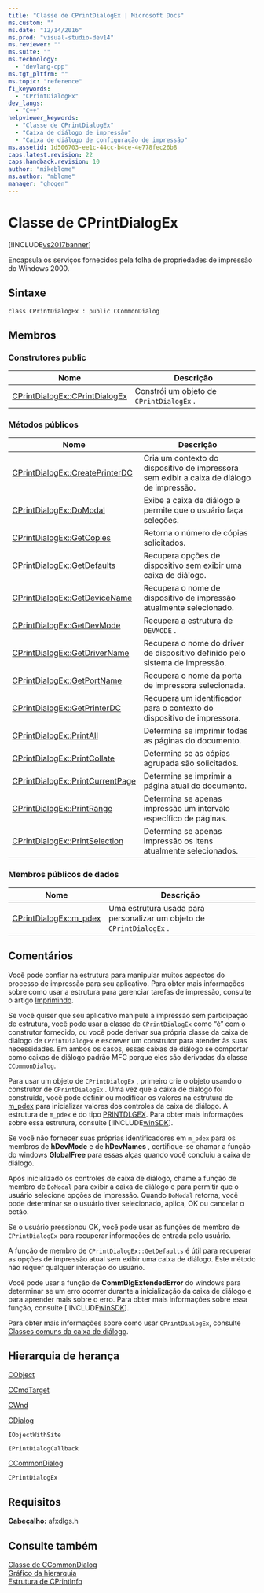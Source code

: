 ```yaml
---
title: "Classe de CPrintDialogEx | Microsoft Docs"
ms.custom: ""
ms.date: "12/14/2016"
ms.prod: "visual-studio-dev14"
ms.reviewer: ""
ms.suite: ""
ms.technology: 
  - "devlang-cpp"
ms.tgt_pltfrm: ""
ms.topic: "reference"
f1_keywords: 
  - "CPrintDialogEx"
dev_langs: 
  - "C++"
helpviewer_keywords: 
  - "Classe de CPrintDialogEx"
  - "Caixa de diálogo de impressão"
  - "Caixa de diálogo de configuração de impressão"
ms.assetid: 1d506703-ee1c-44cc-b4ce-4e778fec26b8
caps.latest.revision: 22
caps.handback.revision: 10
author: "mikeblome"
ms.author: "mblome"
manager: "ghogen"
---
```

# Classe de CPrintDialogEx
[!INCLUDE[vs2017banner](../../assembler/inline/includes/vs2017banner.md)]

Encapsula os serviços fornecidos pela folha de propriedades de impressão do Windows 2000.  
  
## Sintaxe  
  
```  
class CPrintDialogEx : public CCommonDialog  
```  
  
## Membros  
  
### Construtores public  
  
|Nome|Descrição|  
|----------|---------------|  
|[CPrintDialogEx::CPrintDialogEx](../Topic/CPrintDialogEx::CPrintDialogEx.md)|Constrói um objeto de `CPrintDialogEx` .|  
  
### Métodos públicos  
  
|Nome|Descrição|  
|----------|---------------|  
|[CPrintDialogEx::CreatePrinterDC](../Topic/CPrintDialogEx::CreatePrinterDC.md)|Cria um contexto do dispositivo de impressora sem exibir a caixa de diálogo de impressão.|  
|[CPrintDialogEx::DoModal](../Topic/CPrintDialogEx::DoModal.md)|Exibe a caixa de diálogo e permite que o usuário faça seleções.|  
|[CPrintDialogEx::GetCopies](../Topic/CPrintDialogEx::GetCopies.md)|Retorna o número de cópias solicitados.|  
|[CPrintDialogEx::GetDefaults](../Topic/CPrintDialogEx::GetDefaults.md)|Recupera opções de dispositivo sem exibir uma caixa de diálogo.|  
|[CPrintDialogEx::GetDeviceName](../Topic/CPrintDialogEx::GetDeviceName.md)|Recupera o nome de dispositivo de impressão atualmente selecionado.|  
|[CPrintDialogEx::GetDevMode](../Topic/CPrintDialogEx::GetDevMode.md)|Recupera a estrutura de `DEVMODE` .|  
|[CPrintDialogEx::GetDriverName](../Topic/CPrintDialogEx::GetDriverName.md)|Recupera o nome do driver de dispositivo definido pelo sistema de impressão.|  
|[CPrintDialogEx::GetPortName](../Topic/CPrintDialogEx::GetPortName.md)|Recupera o nome da porta de impressora selecionada.|  
|[CPrintDialogEx::GetPrinterDC](../Topic/CPrintDialogEx::GetPrinterDC.md)|Recupera um identificador para o contexto do dispositivo de impressora.|  
|[CPrintDialogEx::PrintAll](../Topic/CPrintDialogEx::PrintAll.md)|Determina se imprimir todas as páginas do documento.|  
|[CPrintDialogEx::PrintCollate](../Topic/CPrintDialogEx::PrintCollate.md)|Determina se as cópias agrupada são solicitados.|  
|[CPrintDialogEx::PrintCurrentPage](../Topic/CPrintDialogEx::PrintCurrentPage.md)|Determina se imprimir a página atual do documento.|  
|[CPrintDialogEx::PrintRange](../Topic/CPrintDialogEx::PrintRange.md)|Determina se apenas impressão um intervalo específico de páginas.|  
|[CPrintDialogEx::PrintSelection](../Topic/CPrintDialogEx::PrintSelection.md)|Determina se apenas impressão os itens atualmente selecionados.|  
  
### Membros públicos de dados  
  
|Nome|Descrição|  
|----------|---------------|  
|[CPrintDialogEx::m\_pdex](../Topic/CPrintDialogEx::m_pdex.md)|Uma estrutura usada para personalizar um objeto de `CPrintDialogEx` .|  
  
## Comentários  
 Você pode confiar na estrutura para manipular muitos aspectos do processo de impressão para seu aplicativo.  Para obter mais informações sobre como usar a estrutura para gerenciar tarefas de impressão, consulte o artigo [Imprimindo](../../mfc/printing.md).  
  
 Se você quiser que seu aplicativo manipule a impressão sem participação de estrutura, você pode usar a classe de `CPrintDialogEx` como “é” com o construtor fornecido, ou você pode derivar sua própria classe da caixa de diálogo de `CPrintDialogEx` e escrever um construtor para atender às suas necessidades.  Em ambos os casos, essas caixas de diálogo se comportar como caixas de diálogo padrão MFC porque eles são derivadas da classe `CCommonDialog`.  
  
 Para usar um objeto de `CPrintDialogEx` , primeiro crie o objeto usando o construtor de `CPrintDialogEx` .  Uma vez que a caixa de diálogo foi construída, você pode definir ou modificar os valores na estrutura de [m\_pdex](../Topic/CPrintDialogEx::m_pdex.md) para inicializar valores dos controles da caixa de diálogo.  A estrutura de `m_pdex` é do tipo [PRINTDLGEX](http://msdn.microsoft.com/library/windows/desktop/ms646844).  Para obter mais informações sobre essa estrutura, consulte [!INCLUDE[winSDK](../../atl/includes/winsdk_md.md)].  
  
 Se você não fornecer suas próprias identificadores em `m_pdex` para os membros de **hDevMode** e de **hDevNames** , certifique\-se chamar a função do windows **GlobalFree** para essas alças quando você concluiu a caixa de diálogo.  
  
 Após inicializado os controles de caixa de diálogo, chame a função de membro de `DoModal` para exibir a caixa de diálogo e para permitir que o usuário selecione opções de impressão.  Quando `DoModal` retorna, você pode determinar se o usuário tiver selecionado, aplica, OK ou cancelar o botão.  
  
 Se o usuário pressionou OK, você pode usar as funções de membro de `CPrintDialogEx` para recuperar informações de entrada pelo usuário.  
  
 A função de membro de `CPrintDialogEx::GetDefaults` é útil para recuperar as opções de impressão atual sem exibir uma caixa de diálogo.  Este método não requer qualquer interação do usuário.  
  
 Você pode usar a função de **CommDlgExtendedError** do windows para determinar se um erro ocorrer durante a inicialização da caixa de diálogo e para aprender mais sobre o erro.  Para obter mais informações sobre essa função, consulte [!INCLUDE[winSDK](../../atl/includes/winsdk_md.md)].  
  
 Para obter mais informações sobre como usar `CPrintDialogEx`, consulte [Classes comuns da caixa de diálogo](../../mfc/common-dialog-classes.md).  
  
## Hierarquia de herança  
 [CObject](../Topic/CObject%20Class.md)  
  
 [CCmdTarget](../Topic/CCmdTarget%20Class.md)  
  
 [CWnd](../Topic/CWnd%20Class.md)  
  
 [CDialog](../../mfc/reference/cdialog-class.md)  
  
 `IObjectWithSite`  
  
 `IPrintDialogCallback`  
  
 [CCommonDialog](../Topic/CCommonDialog%20Class.md)  
  
 `CPrintDialogEx`  
  
## Requisitos  
 **Cabeçalho:** afxdlgs.h  
  
## Consulte também  
 [Classe de CCommonDialog](../Topic/CCommonDialog%20Class.md)   
 [Gráfico da hierarquia](../../mfc/hierarchy-chart.md)   
 [Estrutura de CPrintInfo](../../mfc/reference/cprintinfo-structure.md)